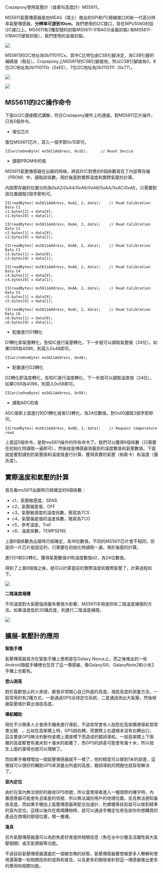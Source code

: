 
Crazepony使用氣壓計（或者叫高度計）MS5611。

MS5611氣壓傳感器是由MEAS（瑞士）推出的SPI和I²C總線接口的新一代高分辨率氣壓傳感器，**分辨率可達到10cm**。我們使用的I2C接口，掛在MPU5060的從I2C接口上。MS5611有2種型號的封裝MS5611-01BA03(金屬封裝) 和MS5611-01BA01(塑殼封裝），我們使用的金屬封裝。

![](/assets/img/ms5611-1.jpg)

MS5611的I2C地址為0b111011Cx，其中C比特位由CSB引腳決定，為CSB引腳的補碼值（取反）。Crazepony上MS5611的CSB引腳接地，所以CSB引腳值為0，8位I2C地址為0b1110111x（0xEE），7位I2C地址為0b1110111（0x77）。

![](/assets/img/ms5611-2.jpg)

![](/assets/img/ms5611-3.png)

## MS5611的I2C操作命令

下面以I2C連接模式講解，符合Crazepony硬件上的連接。對MS5611芯片操作，只有5個命令。

* 復位芯片

復位MS5611芯片，寫入一個字節0x1E即可。

~~~
IICwriteOneByte( ms5611Address, 0x1E);      // Reset Device
~~~


* 讀取PROM中的值

MS5611氣壓傳感器在出廠的時候，將該片IC對應的6個係數寫在了內部寄存器（PROM）中，讀取該係數，用於後面對實際溫度和實際氣壓的計算。

內部寄存器的位置分別為0xA2/0xA4/0xA6/0xA8/0xAA/0xAC/0xAE，只需要對該位置讀取2個字節則可。

~~~
IICreadBytes( ms5611Address, 0xA2, 2, data);    // Read Calibration Data C1
c1.bytes[1] = data[0];
c1.bytes[0] = data[1];

IICreadBytes( ms5611Address, 0xA4, 2, data);    // Read Calibration Data C2
c2.bytes[1] = data[0];
c2.bytes[0] = data[1];

IICreadBytes( ms5611Address, 0xA6, 2, data);    // Read Calibration Data C3
c3.bytes[1] = data[0];
c3.bytes[0] = data[1];

IICreadBytes( ms5611Address, 0xA8, 2, data);    // Read Calibration Data C4
c4.bytes[1] = data[0];
c4.bytes[0] = data[1];

IICreadBytes( ms5611Address, 0xAA, 2, data);    // Read Calibration Data C5
c5.bytes[1] = data[0];
c5.bytes[0] = data[1];

IICreadBytes( ms5611Address, 0xAC, 2, data);    // Read Calibration Data C6
c6.bytes[1] = data[0];
c6.bytes[0] = data[1];
~~~

* 配置進行D1轉化

D1轉化即氣壓轉化，告知IC進行氣壓轉化，下一步就可以讀取氣壓值（24位）。如果OSR為4096，則寫入0x48即可。


~~~
IICwriteOneByte( ms5611Address, 0x48);
~~~

* 配置進行D2轉化

D2轉化即溫度轉化，告知IC進行溫度轉化，下一步就可以讀取溫度值（24位）。如果OSR為4096，則寫入0x58即可。

~~~
IICwriteOneByte( ms5611Address, 0x58);
~~~

* 讀取ADC的值

ADC值即上面進行的D1轉化或者D2轉化，為24位數值。對0x00讀取3個字節即可。

~~~
IICreadBytes( ms5611Address, 0x00, 3, data);    // Request temperature read
~~~

上面這5個命令，是對ms5611操作的所有命令了。我們可以獲得6個係數（只需要在初始化時讀取一遍即可），然後就是傳感器測量到的溫度數值和氣壓數值。下面就是要對讀到的氣壓值和溫度值進行計算，獲得真實的氣壓（帕斯卡）和溫度（攝氏度）。

## 實際溫度和氣壓的計算
首先看ms5611出廠時已經確定的6個係數：

* c1，氣壓敏感度，SENS
* c2，氣壓偏差值，OFF
* c3，氣壓敏感度的溫度係數，簡寫為TCS
* c4，氣壓偏差值的溫度係數，簡寫為TCO
* c5，參考溫度，Tref
* c6，溫度係數，TEMPSENS

上面6個係數為出廠時已經確定，為16位數值。不同的MS5611芯片會不相同，但是同一片芯片是固定的，只需要在初始化時讀取一遍，用於後面的計算。

進行D1和D2轉化，獲得氣壓數值d1和溫度數值d2，為24位數值。

得到了上面8個值之後，就可以計算當前的實際溫度和實際氣壓了。計算過程如下。

![](/assets/img/ms5611-4.png)

**二階溫度補償**

不同溫度對大氣壓強測量有著很大影響，MS5611手冊提供有二階溫度補償的方法。如果溫度低於20攝氏度，則進行二階溫度補償。

![](/assets/img/ms5611-5.png)

## 擴展-氣壓計的應用

**智能手機**

氣壓傳感器首次在智能手機上使用是在Galaxy Nexus上，而之後推出的一些Android旗艦手機裡也包含了這一傳感器，像GalaxySIII、GalaxyNote2和小米2手機上也都有。

**登山測高**

對於喜歡登山的人來說，都會非常關心自己所處的高度。海拔高度的測量方法，一般常用的有2種方式，一是通過GPS全球定位系統，二是通過測出大氣壓，然後根據氣壓值計算出海拔高度。

**導航輔助**

現在不少開車人士會用手機來進行導航，不過常常會有人抱怨在高架橋裡導航常常會出錯　。比如在高架橋上時，GPS說右轉，而實際上右邊根本沒有右轉出口，這主要是GPS無法判斷你是橋上還是橋下而造成的錯誤導航。一般高架橋上下兩層的高度都會有幾米到十幾米的距離了，而GPS的誤差可能會有幾十米，所以發生上面的事情也就可以理解了。

而如果手機裡增加一個氣壓傳感器就不一樣了，他的精度可以做到1米的誤差，這樣就可以很好的輔助GPS來測量出所處的高度，錯誤導航的問題也就容易解決了。

**室內定位**

由於在室內無法很好的接收GPS信號，所以當使用者進入一幢很厚的樓宇時，內置感應器可能會失去衛星的信號，所以無法識別用戶的地理位置，並且無法感知垂直高度。而如果手機加上氣壓傳感器再配合加速計、陀螺儀等技術就可以做到精準的室內定位。這樣以後你在商場購物時，就可以通過手機定位來告訴你你想購買的產品在商場的那個位置，哪一層樓。

**漁具**

另外氣壓傳感器還可以為釣魚愛好者提供相關信息（魚在水中分層及活躍性與大氣壓相關）或天氣預報等功能。

不過目前氣壓傳感器還處於一個被忽略的狀態，氣壓傳感器要想被更多人瞭解和使用還需要一些相關技術的成熟和普及，以及更多的開發者針對這一傳感器推出更多的應用和相關功能。
